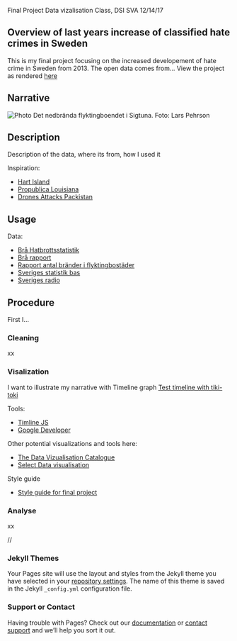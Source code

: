Final Project
Data vizalisation Class, DSI SVA
12/14/17

## Overview of last years increase of classified hate crimes in Sweden

This is my final project focusing on the increased developement of hate crime in Sweden from 2013. 
The open data comes from...
View the project as rendered [here](https://sofialauren.github.io/Final-Project/)


## Narrative
![Photo](https://i.imgur.com/cl1uJVR.jpg) Det nedbrända flyktingboendet i Sigtuna. Foto: Lars Pehrson

## Description
Description of the data, where its from, how I used it

Inspiration:
* [Hart Island](https://www.hartisland.net/burial_records/map)
* [Propublica Louisiana](http://projects.propublica.org/louisiana/)
* [Drones Attacks Packistan](http://drones.pitchinteractive.com/)

## Usage
Data:
* [Brå Hatbrottsstatistik](https://www.bra.se/brott-och-statistik/statistiska-undersokningar/hatbrottsstatistik.html)
* [Brå rapport](https://www.bra.se/download/18.3c6dfe1e15691e1603eb65e3/1474958157817/2016_15_Hatbrott_2015.pdf)
* [Rapport antal bränder i flyktingbostäder](https://www.msb.se/Upload/Kunskapsbank/Olycksundersokningar_ovrigt/Lagesbeskrivning_kring_brander_i_flyktingboenden_2012-2016.pdf)
* [Sveriges statistik bas](http://www.statistikdatabasen.scb.se/pxweb/sv/ssd/START__ME__ME0104__ME0104C/?rxid=d3d03ba0-9be5-4c66-9838-ffee7e72be58)
* [Sveriges radio](http://sverigesradio.se/sida/artikel.aspx?programid=83&artikel=6283376#vilhelmina)

## Procedure 
First I...

### Cleaning
xx

### Visalization
I want to illustrate my narrative with Timeline graph
[Test timeline with tiki-toki](https://www.tiki-toki.com/timeline/entry/953280/Fires-at-asylum-homes/)

Tools:
* [Timline JS](https://timeline.knightlab.com/)
* [Google Developer](https://google-developers.appspot.com/chart/interactive/docs/gallery/timeline)

Other potential visualizations and tools here:
* [The Data Vizualisation Catalogue](https://datavizcatalogue.com/)
* [Select Data visualisation](http://selection.datavisualization.ch/)

Style guide
* [Style guide for final project](https://docs.google.com/presentation/d/1HL4apfugezWc4-l2O0Kdm9mZONv9z3Lseq1X8V0as9M/edit#slide=id.p)

### Analyse
xx

//

### Jekyll Themes

Your Pages site will use the layout and styles from the Jekyll theme you have selected in your [repository settings](https://github.com/sofialauren/Fake-final/settings). The name of this theme is saved in the Jekyll `_config.yml` configuration file.

### Support or Contact

Having trouble with Pages? Check out our [documentation](https://help.github.com/categories/github-pages-basics/) or [contact support](https://github.com/contact) and we’ll help you sort it out.
